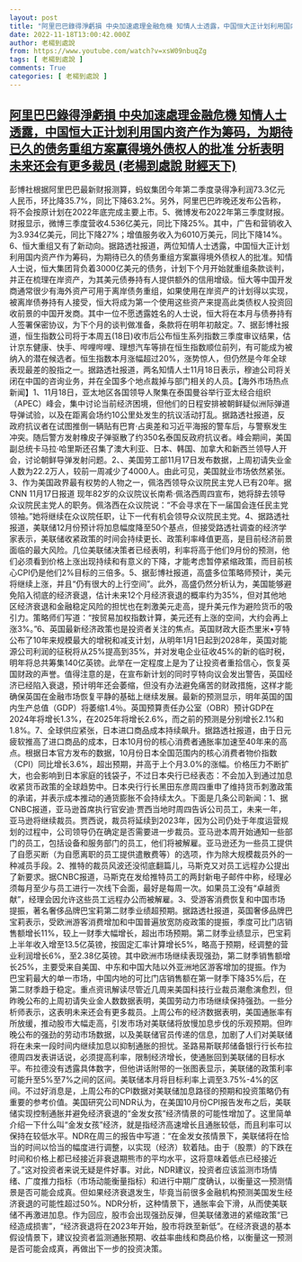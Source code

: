 ```yaml
---
layout: post
title: "阿里巴巴錄得淨虧損 中央加速處理金融危機 知情人士透露，中国恒大正计划利用国内资产作为筹码，为期待已久的债务重组方案赢得境外债权人的批准 分析表明未来还会有更多裁员  (老楊到處說 財經天下)"
date: 2022-11-18T13:00:42.000Z
author: 老楊到處說
from: https://www.youtube.com/watch?v=xsW09nbuqZg
tags: [ 老楊到處說 ]
comments: True
categories: [ 老楊到處說 ]
---
```

<!--1668776442000-->
[阿里巴巴錄得淨虧損 中央加速處理金融危機 知情人士透露，中国恒大正计划利用国内资产作为筹码，为期待已久的债务重组方案赢得境外债权人的批准 分析表明未来还会有更多裁员  (老楊到處說 財經天下)](https://www.youtube.com/watch?v=xsW09nbuqZg)
------

<div>
彭博社根据阿里巴巴最新财报测算，蚂蚁集团今年第二季度录得净利润73.3亿元人民币，环比降35.7%，同比下降63.2%。另外，阿里巴巴昨晚还发布公告称，将不会按原计划在2022年底完成主要上市。5、微博发布2022年第三季度财报。财报显示，微博三季度营收4.536亿美元，同比下降25%。其中，广告和营销收入为3.934亿美元，同比下降27%；增值服务收入为6010万美元，同比下降14%。6、恒大重组又有了新动向。据路透社报道，两位知情人士透露，中国恒大正计划利用国内资产作为筹码，为期待已久的债务重组方案赢得境外债权人的批准。知情人士说，恒大集团背负着3000亿美元的债务，计划下个月开始就重组条款谈判，并正在梳理在岸资产，为其美元债券持有人提供额外的信用增级。恒大等中国开发商通常很少有海外资产可用于离岸债务重组，如果使用在岸资产的计划得以实现，被离岸债券持有人接受，恒大将成为第一个使用这些资产来提高此类债权人投资回收前景的中国开发商。其中一位不愿透露姓名的人士说，恒大将在本月与债券持有人签署保密协议，为下个月的谈判做准备，条款将在明年初敲定。7、据彭博社报道，恒生指数公司将于本周五(18日)收市后公布恒生系列指数三季度审议结果，估计京东健康、快手、哔哩哔哩、理想汽车等排在恒生指数顺位前列，有可能成为被纳入的潜在候选者。恒生指数本月涨幅超过20%，涨势惊人，但仍然是今年全球表现最差的股指之一。据路透社报道，两名知情人士11月18日表示，穆迪公司将关闭在中国的咨询业务，并在全国多个地点裁掉与部门相关的人员。【海外市场热点新闻】1、11月18日，亚太地区各国领导人聚集在泰国曼谷举行亚太经合组织（APEC）峰会，集中讨论当前经济困境，但他们的日程安排被朝鲜疑似洲际弹道导弹试验，以及在距离会场约10公里处发生的抗议活动打乱。据路透社报道，反政府抗议者在试图推倒一辆贴有巴育·占奥差和习近平海报的警车后，与警察发生冲突。随后警方发射橡皮子弹驱散了约350名泰国反政府抗议者。峰会期间，美国副总统卡马拉·哈里斯还召集了澳大利亚、日本、韩国、加拿大和新西兰领导人开会，讨论朝鲜导弹发射问题。2、、美国劳工部11月17日发布数据，上周初请失业金人数为22.2万人，较前一周减少了4000人。由此可见，美国就业市场依然紧张。3、作为美国政界最有权势的人物之一，佩洛西领导众议院民主党人已有20年。据CNN 11月17日报道 现年82岁的众议院议长南希·佩洛西周四宣布，她将辞去领导众议院民主党人的职务。佩洛西在众议院说：“不会寻求在下一届国会连任民主党领袖。”她将继续在众议院任职，让下一代有机会领导众议院民主党。4、据路透社报道，美联储12月份预计将加息幅度降至50个基点，但接受路透社调查的经济学家表示，美联储收紧政策的时间会持续更长、政策利率峰值更高，是目前经济前景面临的最大风险。几位美联储决策者已经表明，利率将高于他们9月份的预测，他们必须看到价格上涨出现持续和有意义的下降，才能考虑暂停紧缩政策，而目前核心CPI仍是他们2%目标的三倍多。5、据彭博社报道，高盛多位策略师预计，美元将继续上涨，并且“仍有很大的上行空间”。此外，高盛仍然分析认为，美国能够避免陷入彻底的经济衰退，估计未来12个月经济衰退的概率约为35%，但对其他地区经济衰退和金融稳定风险的担忧也在刺激美元走高，提升美元作为避险货币的吸引力。策略师们写道：“按贸易加权指数计算，美元还有上涨的空间，大约会再上涨3%。”6、英国最新经济政策也是投资者关注的焦点。英国财政大臣杰里米•亨特公布了10年来规模最大的增税和减支计划，从明年1月1日起到2028年，英国对能源公司利润的征税将从25%提高到35%，并对发电企业征收45%的新的临时税，明年将总共筹集140亿英镑。此举在一定程度上是为了让投资者重拾信心，恢复英国财政的声誉。值得注意的是，在宣布新计划的同时亨特向议会发出警告，英国经济已经陷入衰退，预计明年还会萎缩，但没有办法避免痛苦的财政措施，这样才能确保英国在金融市场恢复平静的基础上继续发展。最新的预测显示，明年英国的国内生产总值（GDP）将萎缩1.4％。英国预算责任办公室（OBR）预计GDP在2024年将增长1.3%，在2025年将增长2.6%，而之前的预测是分别增长2.1%和1.8%。7、全球供应紧张，日本进口商品成本持续飙升。据路透社报道，由于日元疲软推高了进口商品的成本，日本10月份的核心消费者通胀率加速至40年来的高点。根据日本官方发布的数据，10月份日本全国范围内的核心消费者物价指数（CPI）同比增长3.6%，超出预期，并高于上个月3.0%的涨幅。价格压力不断扩大，也会影响到日本家庭的钱袋子，不过日本央行已经表态：不会加入到通过加息收紧货币政策的全球趋势中。日本央行行长黑田东彦周四重申了维持货币刺激政策的承诺，并表示成本推动的通货膨胀不会持续太久。下面是几条公司新闻：1、据CNBC报道，亚马逊首席执行官安迪·贾西当地时周四告诉公司员工，未来一年，亚马逊将继续裁员。贾西说，裁员将延续到2023年，因为公司仍处于年度运营规划的过程中，公司领导仍在确定是否需要进一步裁员。亚马逊本周开始通知一些部门的员工，包括设备和服务部门的员工，他们将被解雇。亚马逊还为一些员工提供了自愿买断（为自愿离职的员工提供遣散费等）的选项，作为除大规模裁员外的一种减员手段。2、推特的裁员风波还没彻底翻篇儿，马斯克又对员工远程办公提出了新要求。据CNBC报道，马斯克在发给推特员工的两封新电子邮件中称，经理必须每月至少与员工进行一次线下会面，最好是每周一次。如果员工没有“卓越贡献”，经理会因允许这些员工远程办公而被解雇。3、受游客消费恢复和中国市场提振，著名奢侈品牌巴宝莉第二财季业绩超预期。据路透社报道，英国奢侈品牌巴宝莉表示，受欧洲游客消费增加和中国普遍放宽防疫政策的提振，季度可比门店销售额增长11%，较上一财季大幅增长，超出市场预期。第二财季业绩显示，巴宝莉上半年收入增至13.5亿英镑，按固定汇率计算增长5%，略高于预期，经调整的营业利润增长6%，至2.38亿英镑。其中欧洲市场继续表现强劲，第二财季销售额增长25%，主要受来自美国、中东和中国大陆以外亚洲地区游客增加的提振。作为巴宝莉最大的单一市场，中国内地的可比门店销售额在第一财季下降35%后，在第二财季趋于稳定。重点资讯解读尽管近几周来美国科技行业裁员潮愈演愈烈，但昨晚公布的上周初请失业金人数数据表明，美国劳动力市场继续保持强劲。一些分析师表示，这表明未来还会有更多裁员。上周公布的经济数据表明，美国通胀率有所放缓，推动股市大幅走高，引发市场对美联储将放慢加息步伐的乐观预期。但昨晚公布的强劲的劳动市场数据，以及美联储官员传递的信息，加剧了人们对美联储将在未来一段时间内继续加息以抑制通胀的担忧。圣路易斯联邦储备银行行长布拉德周四发表讲话说，必须提高利率，限制经济增长，使通胀回到美联储的目标水平。布拉德没有透露具体数字，但他讲话附带的一张图表显示，美联储的政策利率可能升至5%至7%之间的区间。美联储本月将目标利率上调至3.75%-4%的区间。不过好消息是，上周公布的CPI数据对美联储加息路径的预期和投资策略仍有重要的参考价值。美国研究公司NDR认为，在美国10月份CPI报告发布之后，美联储实现控制通胀并避免经济衰退的“金发女孩”经济情景的可能性增加了。这里简单介绍一下什么叫“金发女孩”经济，就是指经济高速增长且通胀较低，而且利率可以保持在较低水平。NDR在周三的报告中写道：“在金发女孩情景下，美联储将在恰当的时间以恰当的幅度进行调整，以实现（经济）软着陆。由于（股票）的下跌在时间和价格上都已经接近非衰退期熊市的平均水平，这将意味着低点已经接近了。”这对投资者来说无疑是件好事。对此，NDR建议，投资者应该监测市场情绪、广度推力指标（市场动能衡量指标）和进行中期广度确认，以衡量这一预测情景是否可能会成真。但如果经济衰退发生，毕竟当前很多金融机构预测美国发生经济衰退的可能性超过50%。NDR分析，这种情景下，通胀率会下滑，从而使美联储不再激进加息。作为回应，股市会出现强劲反弹，但美联储激进的紧缩政策“已经造成损害”，“经济衰退将在2023年开始，股市将跌至新低”。在经济衰退的基本假设情景下，建议投资者监测通胀预期、收益率曲线和商品价格，以衡量这一预测是否可能会成真，再做出下一步的投资决策。
</div>
